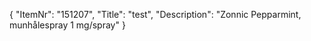 {
  "ItemNr": "151207",
  "Title": "test",
  "Description": "Zonnic Pepparmint, munhålespray 1 mg/spray"
}